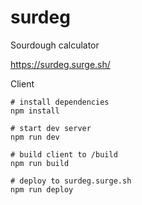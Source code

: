 # surdeg
Sourdough calculator

https://surdeg.surge.sh/

Client
```
# install dependencies
npm install

# start dev server
npm run dev

# build client to /build
npm run build

# deploy to surdeg.surge.sh
npm run deploy
```
